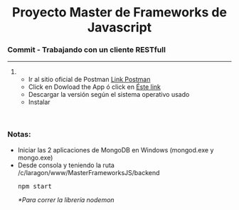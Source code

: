 
<h1 align="center">Proyecto Master de Frameworks de Javascript</h1>
<h3><b>Commit -</b> <strong>Trabajando con un cliente RESTfull</strong></h3>
<hr>
<ol>
  <li>
    <ul>
      <li>
        Ir al sitio oficial de Postman
        <a href="https://www.postman.com/"> Link Postman </a>
      </li>
      <li>
        Click en Dowload the App
        ó click en <a href="https://www.postman.com/downloads/">Éste link</a>
      </li>
      <li>Descargar la versión según el sistema operativo usado</li>
      <li>Instalar</li>
    </ul>
  </li>
 
</ol>

<br>

<!-- Notas -->
<h3><b>Notas:</b></h3>
<ul>
  <li>
    Iniciar las 2 aplicaciones de MongoDB en Windows (mongod.exe y mongo.exe)
  </li>
  <li>
    Desde consola y teniendo la ruta /c/laragon/www/MasterFrameworksJS/backend
    <pre>npm start</pre>
    <em>*Para correr la librería nodemon</em>
  </li>
</ul>

<em></em>
